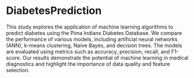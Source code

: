 # DiabetesPrediction
This study explores the application of machine learning algorithms to predict diabetes using the Pima Indians Diabetes Database. We compare the performance of various models, including artificial neural networks (ANN), k-means clustering, Naive Bayes, and decision trees. The models are evaluated using metrics such as accuracy, precision, recall, and F1-score. Our results demonstrate the potential of machine learning in medical diagnostics and highlight the importance of data quality and feature selection. 
